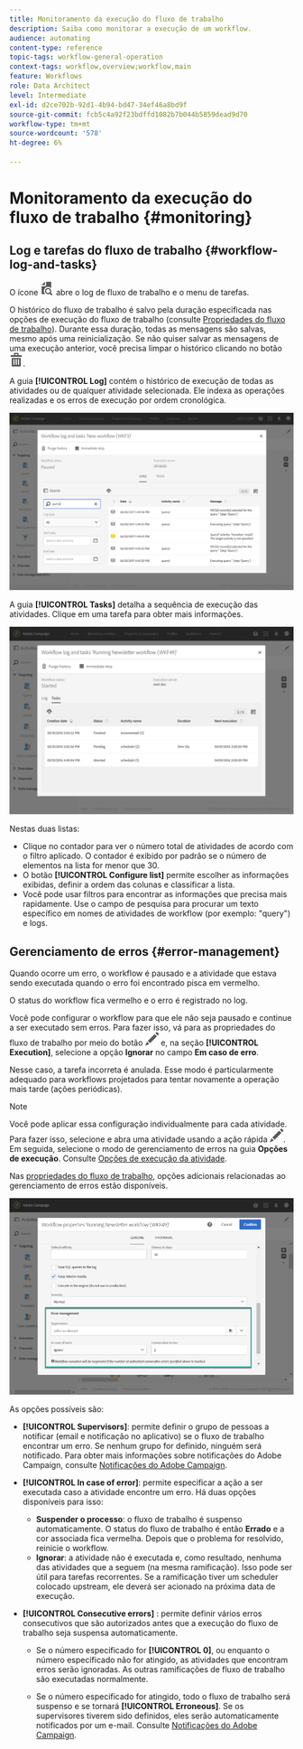 ```yaml
---
title: Monitoramento da execução do fluxo de trabalho
description: Saiba como monitorar a execução de um workflow.
audience: automating
content-type: reference
topic-tags: workflow-general-operation
context-tags: workflow,overview;workflow,main
feature: Workflows
role: Data Architect
level: Intermediate
exl-id: d2ce702b-92d1-4b94-bd47-34ef46a8bd9f
source-git-commit: fcb5c4a92f23bdffd1082b7b044b5859dead9d70
workflow-type: tm+mt
source-wordcount: '578'
ht-degree: 6%

---
```


# Monitoramento da execução do fluxo de trabalho {#monitoring}

## Log e tarefas do fluxo de trabalho {#workflow-log-and-tasks}

O ícone ![](assets/printpreview_darkgrey-24px.png) abre o log de fluxo de trabalho e o menu de tarefas.

O histórico do fluxo de trabalho é salvo pela duração especificada nas opções de execução do fluxo de trabalho (consulte [Propriedades do fluxo de trabalho](../../automating/using/managing-execution-options.md)). Durante essa duração, todas as mensagens são salvas, mesmo após uma reinicialização. Se não quiser salvar as mensagens de uma execução anterior, você precisa limpar o histórico clicando no botão ![](assets/delete_darkgrey-24px.png).

A guia **[!UICONTROL Log]** contém o histórico de execução de todas as atividades ou de qualquer atividade selecionada. Ele indexa as operações realizadas e os erros de execução por ordem cronológica.

![](assets/wkf_execution_4.png)

A guia **[!UICONTROL Tasks]** detalha a sequência de execução das atividades. Clique em uma tarefa para obter mais informações.

![](assets/wkf_execution_5.png)

Nestas duas listas:

* Clique no contador para ver o número total de atividades de acordo com o filtro aplicado. O contador é exibido por padrão se o número de elementos na lista for menor que 30.
* O botão **[!UICONTROL Configure list]** permite escolher as informações exibidas, definir a ordem das colunas e classificar a lista.
* Você pode usar filtros para encontrar as informações que precisa mais rapidamente. Use o campo de pesquisa para procurar um texto específico em nomes de atividades de workflow (por exemplo: &quot;query&quot;) e logs.

## Gerenciamento de erros {#error-management}

Quando ocorre um erro, o workflow é pausado e a atividade que estava sendo executada quando o erro foi encontrado pisca em vermelho.

O status do workflow fica vermelho e o erro é registrado no log.

Você pode configurar o workflow para que ele não seja pausado e continue a ser executado sem erros. Para fazer isso, vá para as propriedades do fluxo de trabalho por meio do botão ![](assets/edit_darkgrey-24px.png) e, na seção **[!UICONTROL Execution]**, selecione a opção **Ignorar** no campo **Em caso de erro**.

Nesse caso, a tarefa incorreta é anulada. Esse modo é particularmente adequado para workflows projetados para tentar novamente a operação mais tarde (ações periódicas).

>[!NOTE]
>
>Você pode aplicar essa configuração individualmente para cada atividade. Para fazer isso, selecione e abra uma atividade usando a ação rápida ![](assets/edit_darkgrey-24px.png). Em seguida, selecione o modo de gerenciamento de erros na guia **Opções de execução**. Consulte [Opções de execução da atividade](../../automating/using/activity-properties.md).

Nas [propriedades do fluxo de trabalho](../../automating/using/managing-execution-options.md), opções adicionais relacionadas ao gerenciamento de erros estão disponíveis.

![](assets/wkf_execution_error.png)

As opções possíveis são:

* **[!UICONTROL Supervisors]**: permite definir o grupo de pessoas a notificar (email e notificação no aplicativo) se o fluxo de trabalho encontrar um erro. Se nenhum grupo for definido, ninguém será notificado. Para obter mais informações sobre notificações do Adobe Campaign, consulte [Notificações do Adobe Campaign](../../administration/using/sending-internal-notifications.md).

* **[!UICONTROL In case of error]**: permite especificar a ação a ser executada caso a atividade encontre um erro. Há duas opções disponíveis para isso:

   * **Suspender o processo**: o fluxo de trabalho é suspenso automaticamente. O status do fluxo de trabalho é então **Errado** e a cor associada fica vermelha. Depois que o problema for resolvido, reinicie o workflow.
   * **Ignorar**: a atividade não é executada e, como resultado, nenhuma das atividades que a seguem (na mesma ramificação). Isso pode ser útil para tarefas recorrentes. Se a ramificação tiver um scheduler colocado upstream, ele deverá ser acionado na próxima data de execução.

* **[!UICONTROL Consecutive errors]** : permite definir vários erros consecutivos que são autorizados antes que a execução do fluxo de trabalho seja suspensa automaticamente.

   * Se o número especificado for **[!UICONTROL 0]**, ou enquanto o número especificado não for atingido, as atividades que encontram erros serão ignoradas. As outras ramificações de fluxo de trabalho são executadas normalmente.

   * Se o número especificado for atingido, todo o fluxo de trabalho será suspenso e se tornará **[!UICONTROL Erroneous]**. Se os supervisores tiverem sido definidos, eles serão automaticamente notificados por um e-mail. Consulte [Notificações do Adobe Campaign](../../administration/using/sending-internal-notifications.md).
